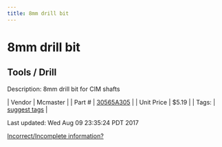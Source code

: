 ```yaml
---
title: 8mm drill bit
---
```


# 8mm drill bit
## Tools / Drill
Description: 	8mm drill bit for CIM shafts 

| Vendor | Mcmaster | 
| Part # | [30565A305](https://www.mcmaster.com/#30565A305) | 
| Unit Price | $5.19 | 
| Tags: | [suggest tags](https://docs.google.com/forms/d/e/1FAIpQLSeWyY8v3RgOty-MyWmh9U0iivNYN_molChYyS-0U-o-kOAv_g/viewform) | 

Last updated: Wed Aug 09 23:35:24 PDT 2017

 [Incorrect/Incomplete information?](https://docs.google.com/forms/d/e/1FAIpQLSeWyY8v3RgOty-MyWmh9U0iivNYN_molChYyS-0U-o-kOAv_g/viewform)